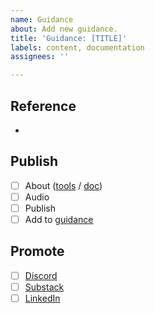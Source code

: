 ```yaml
---
name: Guidance
about: Add new guidance.
title: 'Guidance: [TITLE]'
labels: content, documentation
assignees: ''

---
```


## Reference
- 

## Publish
- [ ] About ([tools](https://github.com/ScanGov/docs/wiki/Prompts) / [doc](https://docs.google.com/document/d/1YuN1PofOMLRzCPZD29GyJSBdlyACl7IH3S6rLM1oPO0/edit?usp=sharing))
- [ ] Audio
- [ ] Publish
- [ ] Add to [guidance](https://github.com/ScanGov/standards/issues/new/choose)

## Promote
- [ ] [Discord](https://discord.gg/EPCXEMAX5y)
- [ ] [Substack](https://scangov.substack.com/)
- [ ] [LinkedIn](https://www.linkedin.com/company/scangov)
